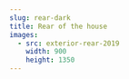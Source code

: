 ```yaml
---
slug: rear-dark
title: Rear of the house
images:
  - src: exterior-rear-2019
    width: 900
    height: 1350
---
```


